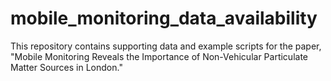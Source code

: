 # mobile_monitoring_data_availability
This repository contains supporting data and example scripts for the paper, "Mobile Monitoring Reveals the Importance of Non-Vehicular Particulate Matter Sources in London."
